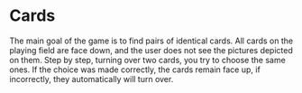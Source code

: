 # Cards
The main goal of the game is to find pairs of identical cards. 
All cards on the playing field are face down, and the user does not see the pictures depicted on them. Step by step, turning over two cards, you try to choose the same ones. If the choice was made correctly, the cards remain face up, if incorrectly, they automatically will turn over.
